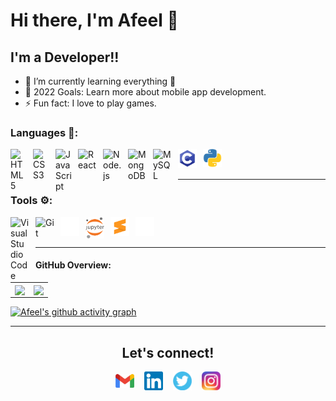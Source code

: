 
# Hi there, I'm Afeel 👋 

## I'm a Developer!!

- 🌱 I’m currently learning everything 🤣
- 🥅 2022 Goals: Learn more about mobile app development.
- ⚡ Fun fact: I love to play games.

### Languages 🧰:


<img align="left" alt="HTML5" width="26px" src="https://cdn.jsdelivr.net/gh/devicons/devicon/icons/html5/html5-original.svg" style="padding-right:10px;" />
<img align="left" alt="CSS3" width="26px" src="https://cdn.jsdelivr.net/gh/devicons/devicon/icons/css3/css3-original.svg" style="padding-right:10px;" />
<img align="left" alt="JavaScript" width="26px" src="https://cdn.jsdelivr.net/gh/devicons/devicon/icons/javascript/javascript-original.svg" style="padding-right:10px;" />
<img align="left" alt="React" width="30px" src="https://cdn.jsdelivr.net/gh/devicons/devicon/icons/react/react-original.svg" style="padding-right:10px;" />
<img align="left" alt="Node.js" width="30px" src="https://cdn.jsdelivr.net/gh/devicons/devicon/icons/nodejs/nodejs-original.svg" style="padding-right:10px;" />
<img align="left" alt="MongoDB" width="30px" src="https://cdn.jsdelivr.net/gh/devicons/devicon/icons/mongodb/mongodb-original.svg" style="padding-right:10px;" />
<img align="left" alt="MySQL" width="30px" src="https://cdn.jsdelivr.net/gh/devicons/devicon/icons/mysql/mysql-original.svg" style="padding-right:10px;" />
<img align="left" alt="Git" width="30px" src="./img/c.png" style="padding-right:10px;" />
<img align="left" alt="Git" width="30px" src="./img/python.png" style="padding-right:10px;" />


<br />
<br/>







---
### Tools ⚙️:

<img align="left" alt="Visual Studio Code" width="30px" src="https://cdn.jsdelivr.net/gh/devicons/devicon/icons/vscode/vscode-original.svg" style="padding-right:10px;" />
<img align="left" alt="Git" width="30px" src="https://cdn.jsdelivr.net/gh/devicons/devicon/icons/git/git-original.svg" style="padding-right:10px;" />
<img align="left" alt="Git" width="30px" src="./img/github-dark.svg" style="padding-right:10px;" />
<img align="left" alt="Git" width="30px" src="./img/jupyter.png" style="padding-right:10px;" />
<img align="left" alt="Git" width="30px" src="./img/sublime.png" style="padding-right:10px;" />
<img align="left" alt="Git" width="30px" src="./img/terminal-dark.svg" style="padding-right:10px;" />



<br/>
<br/>


---

[instagram]: https://instagram.com/codeSTACKr
[linkedin]: https://linkedin.com/in/codeSTACKr

<h4 align="left"> GitHub Overview: </h2>
<table>
  <tr>
    <td align="center" style="padding=0;width=50%;">
      <img align="center" style="padding=0;" src="https://github-readme-stats.vercel.app/api/top-langs/?username=abdulafeel&layout=compact&show_icons=true&title_color=4F8CC9&text_color=9f9f9f&bg_color=00000000&hide_border=true&icon_color=00000000&count_private=true&extra=skyra-project/skyra,skyra.pw,alestra,skyra-sharp,lycore,aurora,char,timestamp,anti-user-gateway,orm,eslint-config;binarytf/binarytf;discordjs/discord.js,collection;novariableglobal/mood,g.shift,global-engine;sapphire-project/framework,pieces,plugins,utilities" />
    </td>
     <td align="center" style="padding=0;width=50%;">
      <img align="center" style="padding=0;" src="https://github-readme-stats.vercel.app/api/?username=abdulafeel&show_icons=true&title_color=4F8CC9&text_color=9f9f9f&bg_color=00000000&hide_border=true&icon_color=4F8CC9&hide_title=true&count_private=true" />
    </td>
  </tr>
</table>

[![Afeel's github activity graph](https://activity-graph.herokuapp.com/graph?username=abdulafeel&theme=react-light)](https://github.com/abdulafeel/github-readme-activity-graph)

---
<h2 align="center"> Let's connect! </h2>
<p align="center">
<a href="mailto:abdulafeel2@gmail.com"><img align="center" width="30px" src="./img/mail.png" /></a> &nbsp;&nbsp;
<a href="https://www.linkedin.com/in/a/"><img align="center" width="30px" src="./img/linkedin.png" /></a> &nbsp;&nbsp;  
<a href="https://twitter.com/zodyto"><img align="center" width="30px" src="./img/twitter.png" /></a> &nbsp;&nbsp; 
<a href="https://www.instagram.com/zodyto/"><img align="center" width="30px" src="./img/instagram.png" /></a>
</p>


